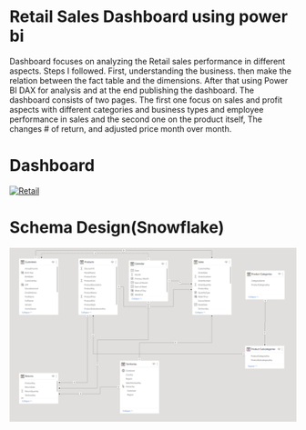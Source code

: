 # Retail Sales Dashboard using power bi
Dashboard focuses on analyzing the Retail sales performance in different aspects. Steps I followed. First, understanding the business. then make the relation between the fact table and the dimensions. After that using Power BI DAX for analysis and at the end publishing the dashboard. The dashboard consists of two pages. The first one focus on sales and profit aspects with different categories and business types and employee performance in sales and the second one on the product itself, The changes  # of return, and adjusted price month over month.


# Dashboard


[![Retail](https://img.youtube.com/vi/6sayHT-Jmlo/0.jpg)](https://www.youtube.com/watch?v=6sayHT-Jmlo)


# Schema Design(Snowflake)

![Database Schema](https://github.com/Abdelrhman2022/Reseller-Sales-Dashboard-using-power-bi/blob/main/schema.PNG)

